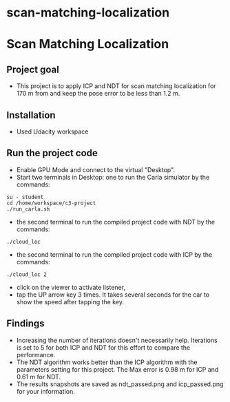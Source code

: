 # scan-matching-localization
# Scan Matching Localization

## Project goal
- This project is to apply ICP and NDT for scan matching localization for 170 m from and keep the pose error to be less than 1.2 m. 

## Installation
- Used Udacity workspace 

## Run the project code

- Enable GPU Mode and connect to the virtual "Desktop". 
- Start two terminals in Desktop: one to run the Carla simulator by the commands:
```
su - student 
cd /home/workspace/c3-project
./run_carla.sh
```
- the second terminal to run the compiled project code with NDT by the commands:
```
./cloud_loc
```
- the second terminal to run the compiled project code with ICP by the commands:
```
./cloud_loc 2
```

- click on the viewer to activate listener, 
- tap the UP arrow key 3 times. It takes several seconds for the car to show the speed after tapping the key.

## Findings
- Increasing the number of iterations doesn't necessarily help. Iterations is set to 5 for both ICP and NDT for this effort to compare the performance.
- The NDT algorithm works better than the ICP algorithm with the parameters setting for this project. The Max error is 0.98 m for ICP and 0.61 m for NDT.
- The results snapshots are saved as ndt_passed.png and icp_passed.png for your information.
